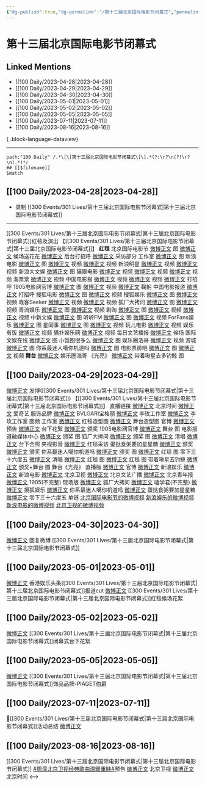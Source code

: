 ```yaml
---
{"dg-publish":true,"dg-permalink":"/第十三届北京国际电影节闭幕式","permalink":"/第十三届北京国际电影节闭幕式/","created":"2023-04-28T19:49:50.000+08:00","updated":"2023-08-24T18:59:29.620+08:00"}
---
```


# 第十三届北京国际电影节闭幕式

## Linked Mentions
- [[100 Daily/2023-04-28\|2023-04-28]]
- [[100 Daily/2023-04-29\|2023-04-29]]
- [[100 Daily/2023-04-30\|2023-04-30]]
- [[100 Daily/2023-05-01\|2023-05-01]]
- [[100 Daily/2023-05-02\|2023-05-02]]
- [[100 Daily/2023-05-05\|2023-05-05]]
- [[100 Daily/2023-07-11\|2023-07-11]]
- [[100 Daily/2023-08-16\|2023-08-16]]

{ .block-language-dataview}

---

```expander
path:"100 Daily" /.*\[\[第十三届北京国际电影节闭幕式\]\].*(?:\r?\n(?!\r?\n).*)*/
## [[$filename]]
$match
```
## [[100 Daily/2023-04-28\|2023-04-28]]
  - 录制 [[300 Events/301 Lives/第十三届北京国际电影节闭幕式\|第十三届北京国际电影节闭幕式]]
---
[[300 Events/301 Lives/第十三届北京国际电影节闭幕式\|第十三届北京国际电影节闭幕式]]红毯及演出
【[[300 Events/301 Lives/第十三届北京国际电影节闭幕式\|第十三届北京国际电影节闭幕式]]】
**红毯**
北京国际电影节
[微博正文](https://weibo.com/1874245651/ME62K4HRr) 图
[微博正文](https://weibo.com/1874245651/4895572391102849) 候场送花花
[微博正文](http://weibo.com/1874245651/ME6BYDUZh) 后台打招呼
[微博正文](http://weibo.com/1874245651/ME7vGEkHT) 采访部分
工作室
[微博正文](http://weibo.com/7478855230/ME7Foznsf) 图
新浪电影
[微博正文](https://weibo.com/1623886424/ME5UKAusF) 图
[微博正文](https://weibo.com/1623886424/ME5Uhkhr5) 视频
[微博正文](https://weibo.com/1623886424/ME5Wxo2pG) 视频
新浪明星
[微博正文](https://weibo.com/2921243620/ME5TadQuH) 视频
[微博正文](https://weibo.com/2921243620/ME5UIwpQb) 视频
新浪大文娱
[微博正文](https://weibo.com/6336553950/ME5T8Ezbp) 图
猫眼电影
[微博正文](https://weibo.com/2611607127/ME5T29Ddy) 视频
[微博正文](https://weibo.com/2611607127/ME5TZ3oDq) 视频
[微博正文](https://weibo.com/2611607127/ME5VsinLL) 视频
淘票票
[微博正文](https://weibo.com/2095820504/ME5ZyajH3) 视频
中国电影报
[微博正文](https://weibo.com/2304129841/ME5XfE1Vm) 视频
[微博正文](https://weibo.com/2304129841/ME5YhhAsw) 视频
[微博正文](http://weibo.com/2304129841/ME6tLx7fV) 打招呼
1905电影网官博
[微博正文](http://weibo.com/1635270132/ME5ZI8Itd) 图
[微博正文](http://weibo.com/1635270132/ME5VXDM5J) 视频
[微博正文](http://weibo.com/1635270132/ME7OyxKow) 鞠躬
中国电影报道
[微博正文](http://weibo.com/1261788454/ME6mECp7I) 打招呼
搜狐电影
[微博正文](https://weibo.com/2206724733/ME5VC5KYx) 图
[微博正文](https://weibo.com/2206724733/ME631hmmt) 视频
搜狐娱乐
[微博正文](http://weibo.com/1843633441/ME5UX2u8g) 图
[微博正文](https://weibo.com/1843633441/ME6GApzIJ) 视频
戏客Seeker
[微博正文](https://weibo.com/6891885433/ME5Y32gqr) 视频
[微博正文](https://weibo.com/6891885433/ME5ZSgZjD) 视频
狐厂大拷问
[微博正文](https://weibo.com/6525010965/ME5TM15d0) 图
[微博正文](https://weibo.com/6525010965/ME5YEwzI0) 视频
青流娱乐
[微博正文](https://weibo.com/6192935507/ME5Uy9PU8) 图
[微博正文](https://weibo.com/6192935507/ME61JvoQf) 视频
剧淘
[微博正文](https://weibo.com/5697928291/ME5VVi5cd) 图
[微博正文](https://weibo.com/5697928291/ME5UeDsXD) 视频
[微博正文](https://weibo.com/5697928291/ME5X80sJB) 视频
中新文娱
[微博正文](https://weibo.com/7728745629/ME5U5a75P) 图
听听FM
[微博正文](https://weibo.com/5168259491/ME5W3gNcY) 图
[微博正文](https://weibo.com/5168259491/ME5TWiakz) 视频
ForFans娱乐
[微博正文](https://weibo.com/5612234891/ME5VGbIaX) 图
星同事
[微博正文](https://weibo.com/7090942012/ME5UkBp7Q) 图
[微博正文](https://weibo.com/7090942012/ME5Zuhyh2) 视频
玩儿电影
[微博正文](https://weibo.com/2547827413/ME5T0b3nE) 视频
娱乐有饭
[微博正文](https://weibo.com/1893711543/ME5UmDhGH) 视频
猫扑娱乐网
[微博正文](https://weibo.com/2684521402/ME5YAqCTv) 视频
每日文艺播报
[微博正文](https://weibo.com/1283367840/ME64L5o5H) 候场
国际文娱在线
[微博正文](http://weibo.com/1846116411/ME5VhCRwk) 图
小饿图很多么
[微博正文](http://weibo.com/5311514508/ME70Gbaa3) 图
娱乐圈浩哥
[微博正文](http://weibo.com/6873876180/ME5VJ7WF5) 视频
游城
[微博正文](http://weibo.com/1801743981/ME5YWCtxQ) 图
你系最迷人噶你机道吗
[微博正文](http://weibo.com/7724525486/ME63efg4x) 图
电影票房吧
[微博正文](https://weibo.com/3348078992/ME62s3dy1) 图
[微博正文](https://weibo.com/3348078992/ME6dT1SXG) 视频
**舞台**
[微博正文](http://weibo.com/6873876180/ME7ghCw68) 娱乐圈浩哥 《光亮》
[微博正文](http://weibo.com/3246571812/ME7CzmYJZ) 带着啾星去多钓鲸  图
## [[100 Daily/2023-04-29\|2023-04-29]]
[微博正文](http://weibo.com/1736988591/MEgmQvo3y) 发博([[300 Events/301 Lives/第十三届北京国际电影节闭幕式\|第十三届北京国际电影节闭幕式]])
【[[300 Events/301 Lives/第十三届北京国际电影节闭幕式\|第十三届北京国际电影节闭幕式]]】
直播链接
[微博正文](http://weibo.com/2992050891/MEfCm068i) 北京时间
[微博正文](https://weibo.com/1731986465/MEgbczTTI) 爱奇艺
服饰品牌
[微博正文](http://weibo.com/2090537982/ME8nRwXgp) BVLGARI宝格丽
[微博正文](http://weibo.com/3086987805/ME6gga2ou) 李玫工作室
[微博正文](https://weibo.com/3086987805/4895984834318258) 李玫工作室
图频
工作室
[微博正文](http://weibo.com/7478855230/MEg50cb2Z) 红毯造型图
[微博正文](http://weibo.com/7478855230/MEgxChXYf) 舞台造型图
官博
[微博正文](http://weibo.com/1874245651/MEfcrnp6S) 预告
[微博正文](https://weibo.com/1874245651/MEe6UvwjX) 台下花絮
[微博正文](http://weibo.com/1874245651/MEgb4xTkc) 颁奖
1905电影网官博
[微博正文](https://weibo.com/1635270132/MEgjHtT3Z) 舞台 图
电影报道融媒体中心
[微博正文](http://weibo.com/6495544869/MEgeKF1GA) 颁奖 图
狐厂大拷问
[微博正文](http://weibo.com/6525010965/MEfZRhyEq) 颁奖 图
[微博正文](http://weibo.com/6525010965/MEg6Qu3mn) 清唱
[微博正文](http://weibo.com/6525010965/MEg7twxOg) 台下合照
央视影音
[微博正文](http://weibo.com/1774835215/MEeFpfHtF) 红毯采访
蛋挞食粥要加星星糖
[微博正文](http://weibo.com/6048634807/MEer3x6ai) 颁奖
[微博正文](http://weibo.com/6048634807/MEgtcnMMv) 颁奖
你系最迷人噶你机道吗
[微博正文](https://weibo.com/7724525486/4895949073160323) 颁奖 图
[微博正文](http://weibo.com/7724525486/MEd3RnwDt) 红毯 图
零下三十六度五
[微博正文](http://weibo.com/2680872201/MEgoc5GBu) 清唱
[微博正文](http://weibo.com/2680872201/MEfBA6M42) 红毯 图
[微博正文](http://weibo.com/2680872201/ME66nxdzX) 红毯 图
带着啾星去钓鲸
[微博正文](http://weibo.com/3246571812/MEgUvbSN4) 颁奖+舞台 图
舞台《光亮》
直播版
[微博正文](http://weibo.com/1874245651/MEgiywzGl) 官博
[微博正文](https://weibo.com/1642591402/MEgmPyQb9) 新浪娱乐
[微博正文](http://weibo.com/1623886424/MEgmMhI45) 新浪电影
[微博正文](http://weibo.com/1779837945/MEgCzCKxc) 北京卫视
[微博正文](http://weibo.com/2106115754/MEgqjy0Ln) 北京文艺广播
[微博正文](http://weibo.com/1749990115/MEgk9b4MJ) 北京青年报
[微博正文](https://weibo.com/1635270132/MEg1unejE) 1905(不完整)
现场版
[微博正文](http://weibo.com/6525010965/MEg7tultp) 狐厂大拷问
[微博正文](http://weibo.com/1901459883/ME8lC88kh) 嗑学君(不完整)
[微博正文](http://weibo.com/1843633441/MEgcm8Ro1) 搜狐娱乐
[微博正文](http://weibo.com/7724525486/MEgp0iwaJ) 你系最迷人噶你机道吗
[微博正文](http://weibo.com/6048634807/MEgFf5jLy) 蛋挞食粥要加星星糖
[微博正文](https://weibo.com/2680872201/MEgJgtWig) 零下三十六度五
单链
[北京国际电影节的微博视频](https://video.weibo.com/show?fid=1034:4895954390941795)
[新浪娱乐的微博视频](https://video.weibo.com/show?fid=1034:4895959532896309)
[新浪电影的微博视频](https://video.weibo.com/show?fid=1034:4895958669131812)
[北京卫视的微博视频](https://video.weibo.com/show?fid=1034:4895968236339243)
## [[100 Daily/2023-04-30\|2023-04-30]]
[微博正文](http://weibo.com/1736988591/MEgmQvo3y) 回复微博 [[300 Events/301 Lives/第十三届北京国际电影节闭幕式\|第十三届北京国际电影节闭幕式]]
## [[100 Daily/2023-05-01\|2023-05-01]]
[微博正文](http://weibo.com/2043712215/MErqMjS4c) 香港娱乐头条[[300 Events/301 Lives/第十三届北京国际电影节闭幕式\|第十三届北京国际电影节闭幕式]]报道cut
[微博正文](http://weibo.com/5122158435/MEuL9D6FL) [[300 Events/301 Lives/第十三届北京国际电影节闭幕式\|第十三届北京国际电影节闭幕式]]红毯候场花絮
## [[100 Daily/2023-05-02\|2023-05-02]]
[微博正文](http://weibo.com/6873876180/MEQTBi0bA) [[300 Events/301 Lives/第十三届北京国际电影节闭幕式\|第十三届北京国际电影节闭幕式]]闭幕式台下花絮
## [[100 Daily/2023-05-05\|2023-05-05]]
[微博正文](http://weibo.com/2043491874/MF7AUrRFE) [[300 Events/301 Lives/第十三届北京国际电影节闭幕式\|第十三届北京国际电影节闭幕式]]饰品品牌-PIAGET伯爵
## [[100 Daily/2023-07-11\|2023-07-11]]
🌟[[300 Events/301 Lives/第十三届北京国际电影节闭幕式\|第十三届北京国际电影节闭幕式]]活动总结 [微博正文](https://weibo.com/6466290670/4922411126360112)
## [[100 Daily/2023-08-16\|2023-08-16]]
[[300 Events/301 Lives/第十三届北京国际电影节闭幕式\|第十三届北京国际电影节闭幕式]]
[#周深北京卫视经典歌曲温暖重映#](https://s.weibo.com/weibo?q=%23%E5%91%A8%E6%B7%B1%E5%8C%97%E4%BA%AC%E5%8D%AB%E8%A7%86%E7%BB%8F%E5%85%B8%E6%AD%8C%E6%9B%B2%E6%B8%A9%E6%9A%96%E9%87%8D%E6%98%A0%23)预告
[微博正文](http://weibo.com/1779837945/NeOZ7Fpvj) 北京卫视
[微博正文](http://weibo.com/2992050891/NePGX4ASj) 北京时间
<-->